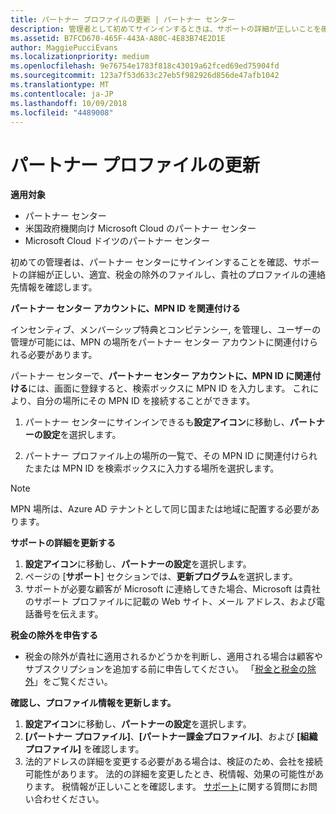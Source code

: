 ```yaml
---
title: パートナー プロファイルの更新 | パートナー センター
description: 管理者として初めてサインインするときは、サポートの詳細が正しいことを確認し、適宜、税金の除外を申告すると共に、貴社のプロファイルの連絡先情報を確認してください。
ms.assetid: B7FCD670-465F-443A-A80C-4E83B74E2D1E
author: MaggiePucciEvans
ms.localizationpriority: medium
ms.openlocfilehash: 9e76754e1783f818c43019a62fced69ed75904fd
ms.sourcegitcommit: 123a7f53d633c27eb5f982926d856de47afb1042
ms.translationtype: MT
ms.contentlocale: ja-JP
ms.lasthandoff: 10/09/2018
ms.locfileid: "4489008"
---
```

# <a name="update-your-partner-profile"></a>パートナー プロファイルの更新

**適用対象**

-  パートナー センター
-  米国政府機関向け Microsoft Cloud のパートナー センター
-  Microsoft Cloud ドイツのパートナー センター

初めての管理者は、パートナー センターにサインインすることを確認、サポートの詳細が正しい、適宜、税金の除外のファイルし、貴社のプロファイルの連絡先情報を確認します。


**パートナー センター アカウントに、MPN ID を関連付ける**

インセンティブ、メンバーシップ特典とコンピテンシー, を管理し、ユーザーの管理が可能には、MPN の場所をパートナー センター アカウントに関連付けられる必要があります。

パートナー センターで、**パートナー センター アカウントに、MPN ID に関連付ける**には、画面に登録すると、検索ボックスに MPN ID を入力します。 これにより、自分の場所にその MPN ID を接続することができます。

1. パートナー センターにサインインできるも**設定アイコン**に移動し、**パートナーの設定**を選択します。

2. パートナー プロファイル上の場所の一覧で、その MPN ID に関連付けられたまたは MPN ID を検索ボックスに入力する場所を選択します。

>[!Note]
>MPN 場所は、Azure AD テナントとして同じ国または地域に配置する必要があります。 


**サポートの詳細を更新する** 

1.  **設定アイコン**に移動し、**パートナーの設定**を選択します。
2.  ページの [**サポート**] セクションでは、**更新プログラム**を選択します。
3.  サポートが必要な顧客が Microsoft に連絡してきた場合、Microsoft は貴社のサポート プロファイルに記載の Web サイト、メール アドレス、および電話番号を伝えます。

**税金の除外を申告する**

-   税金の除外が貴社に適用されるかどうかを判断し、適用される場合は顧客やサブスクリプションを追加する前に申告してください。 「[税金と税金の除外](tax-and-tax-exemptions.md)」をご覧ください。

**確認し、プロファイル情報を更新します。**

1.  **設定アイコン**に移動し、**パートナーの設定**を選択します。 
2.  **[パートナー プロファイル]**、**[パートナー課金プロファイル]**、および **[組織プロファイル]** を確認します。
3.  法的アドレスの詳細を変更する必要がある場合は、検証のため、会社を接続可能性があります。 法的の詳細を変更したとき、税情報、効果の可能性があります。 税情報が正しいことを確認します。 [サポート](https://partner.microsoft.com/support/contact-support)に関する質問にお問い合わせください。

 

 



